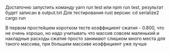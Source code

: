 Достаточно запустить команду yarn run test или npm run test, результат будет записан в output.txt
Для тестирования rust версии: 
cd serialize2
cargo run

В первом простейшем коротком тесте коэффициент сжатия - 0.800, что не очень хорошо, но надо учитывать что массив совсем маленький и накладные расходы сжатия просто занимают слишком много места для такого массива, при большем массиве коэффициент уже лучше